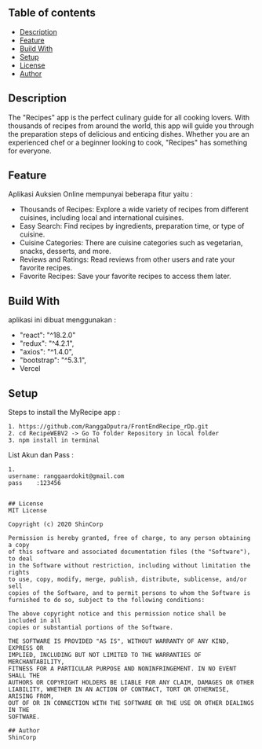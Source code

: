 ## Table of contents
* [Description](#description)
* [Feature](#feature)
* [Build With](#build-with)
* [Setup](#setup)
* [License](#license)
* [Author](#author)

## Description
The "Recipes" app is the perfect culinary guide for all cooking lovers. With thousands of recipes from around the world, this app will guide you through the preparation steps of delicious and enticing dishes. Whether you are an experienced chef or a beginner looking to cook, "Recipes" has something for everyone.

## Feature
Aplikasi Auksien Online mempunyai beberapa fitur yaitu :
* Thousands of Recipes: Explore a wide variety of recipes from different cuisines, including local and international cuisines.
* Easy Search: Find recipes by ingredients, preparation time, or type of cuisine.
* Cuisine Categories: There are cuisine categories such as vegetarian, snacks, desserts, and more.
* Reviews and Ratings: Read reviews from other users and rate your favorite recipes.
* Favorite Recipes: Save your favorite recipes to access them later.
	
## Build With
aplikasi ini dibuat menggunakan : 
* "react": "^18.2.0"
* "redux": "^4.2.1",
* "axios": "^1.4.0",
* "bootstrap": "^5.3.1",
* Vercel
	
## Setup
Steps to install the MyRecipe app :

```
1. https://github.com/RanggaDputra/FrontEndRecipe_rDp.git
2. cd RecipeWEBV2 -> Go To folder Repository in local folder
3. npm install in terminal
```

List Akun dan Pass :
```
1. 
username: ranggaardokit@gmail.com
pass 	:123456


## License
MIT License

Copyright (c) 2020 ShinCorp

Permission is hereby granted, free of charge, to any person obtaining a copy
of this software and associated documentation files (the "Software"), to deal
in the Software without restriction, including without limitation the rights
to use, copy, modify, merge, publish, distribute, sublicense, and/or sell
copies of the Software, and to permit persons to whom the Software is
furnished to do so, subject to the following conditions:

The above copyright notice and this permission notice shall be included in all
copies or substantial portions of the Software.

THE SOFTWARE IS PROVIDED "AS IS", WITHOUT WARRANTY OF ANY KIND, EXPRESS OR
IMPLIED, INCLUDING BUT NOT LIMITED TO THE WARRANTIES OF MERCHANTABILITY,
FITNESS FOR A PARTICULAR PURPOSE AND NONINFRINGEMENT. IN NO EVENT SHALL THE
AUTHORS OR COPYRIGHT HOLDERS BE LIABLE FOR ANY CLAIM, DAMAGES OR OTHER
LIABILITY, WHETHER IN AN ACTION OF CONTRACT, TORT OR OTHERWISE, ARISING FROM,
OUT OF OR IN CONNECTION WITH THE SOFTWARE OR THE USE OR OTHER DEALINGS IN THE
SOFTWARE.

## Author
ShinCorp

